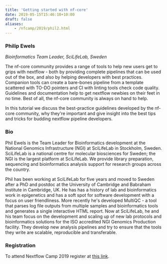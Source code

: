 ```yaml
---
title: 'Getting started with nf-core'
date: 2019-05-15T15:46:10+10:00
draft: false
aliases:
    - /nfcamp/2019/phil2.html
---
```


### Philip Ewels
*Bioinformatics Team Leader, SciLifeLab, Sweden* 

The nf-core community provides a range of tools to help new users get to grips with nextflow - both by providing complete pipelines that can be used out of the box, and also by helping developers with best practices. Companion tools can create a bare-bones pipeline from a template scattered with TO-DO pointers and CI with linting tools check code quality. Guidelines and documentation help to get nextflow newbies on their feet in no time. Best of all, the nf-core community is always on hand to help.

In this tutorial we discuss the best-practice guidelines developed by the nf-core community, why they're important and give insight into the best tips and tricks for budding nextflow pipeline developers.


### Bio 

Phil Ewels is the Team Leader for Bioinformatics development at the National Genomics Infrastructure (NGI) at SciLifeLab in Stockholm, Sweden. SciLifeLab is a national centre for molecular biosciences for Sweden; the NGI is the largest platform at SciLifeLab. We provide library preparation, sequencing and bioinformatics analysis support for research groups across the country.

Phil has been working at SciLifeLab for five years and moved to Sweden after a PhD and postdoc at the University of Cambridge and Babraham Institute in Cambridge, UK. He has has a history of lab and bioinformatics work in epigenetics and has a soft spot for software development with a focus on user friendliness. More recently he's developed MultiQC - a tool that parses log file outputs from multiple samples and bioinformatics tools and generates a single interactive HTML report. Now at SciLifeLab, he and his team focus on the development and scaling up of new lab protocols and bioinformatics solutions for the ISO accredited NGI Genomics Production facility. They develop new analysis pipelines and try to ensure that the tools they write are scalable, reproducible and transferable.

### Registration 

To attend Nextflow Camp 2019 register at [this link](https://www.crg.eu/en/event/coursescrg-nextflow-2019).